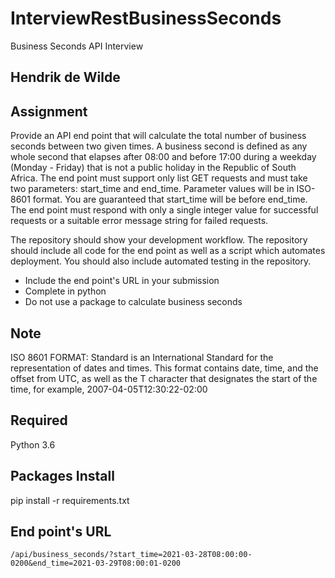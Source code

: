 # InterviewRestBusinessSeconds
Business Seconds API Interview


## Hendrik de Wilde


## Assignment
Provide an API end point that will calculate the total number of business seconds between two given times.
A business second is defined as any whole second that elapses after 08:00 and before 17:00 during
a weekday (Monday - Friday) that is not a public holiday in the Republic of South Africa.
The end point must support only list GET requests and must take two parameters: start_time and end_time.
Parameter values will be in ISO-8601 format.
You are guaranteed that start_time will be before end_time.
The end point must respond with only a single integer value for successful requests or
a suitable error message string for failed requests.

The repository should show your development workflow.
The repository should include all code for the end point as well as a script which automates deployment.
You should also include automated testing in the repository.

- Include the end point's URL in your submission
- Complete in python
- Do not use a package to calculate business seconds


## Note
ISO 8601 FORMAT:
Standard is an International Standard for the representation of dates and times.
This format contains date, time, and the offset from UTC, as well as the T character that
designates the start of the time, for example, 2007-04-05T12:30:22-02:00


## Required
Python 3.6


## Packages Install
pip install -r requirements.txt


## End point's URL
```/api/business_seconds/?start_time=2021-03-28T08:00:00-0200&end_time=2021-03-29T08:00:01-0200```

